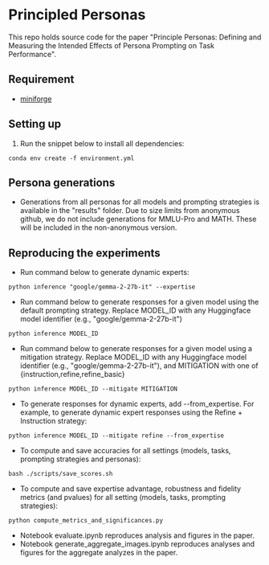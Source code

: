 # Principled Personas
This repo holds source code for the paper "Principle Personas: Defining and Measuring the Intended Effects of Persona Prompting on Task Performance".


## Requirement

- [miniforge](https://github.com/conda-forge/miniforge)

## Setting up 

1. Run the snippet below to install all dependencies:

```console
conda env create -f environment.yml
```

## Persona generations
- Generations from all personas for all models and prompting strategies is available in the "results" folder. Due to size limits from anonymous github, we do not include generations for MMLU-Pro and MATH. These will be included in the non-anonymous version.


## Reproducing the experiments
- Run command below to generate dynamic experts:
```console
python inference "google/gemma-2-27b-it" --expertise
```
- Run command below to generate responses for a given model using the default prompting strategy. Replace MODEL_ID with any Huggingface model identifier (e.g., "google/gemma-2-27b-it")
```console
python inference MODEL_ID 
```
- Run command below to generate responses for a given model using a mitigation strategy. Replace MODEL_ID with any Huggingface model identifier (e.g., "google/gemma-2-27b-it"), and MITIGATION with one of {instruction,refine,refine_basic}
```console
python inference MODEL_ID --mitigate MITIGATION
```
- To generate responses for dynamic experts, add --from_expertise. For example, to generate dynamic expert responses using the Refine + Instruction strategy:
```console
python inference MODEL_ID --mitigate refine --from_expertise
```
- To compute and save accuracies for all settings (models, tasks, prompting strategies and personas):
```console
bash ./scripts/save_scores.sh
```
- To compute and save expertise advantage, robustness and fidelity metrics (and pvalues) for all setting (models, tasks, prompting strategies):
```console
python compute_metrics_and_significances.py
```
- Notebook evaluate.ipynb reproduces analysis and figures in the paper.
- Notebook generate_aggregate_images.ipynb reproduces analyses and figures for the aggregate analyzes in the paper.
